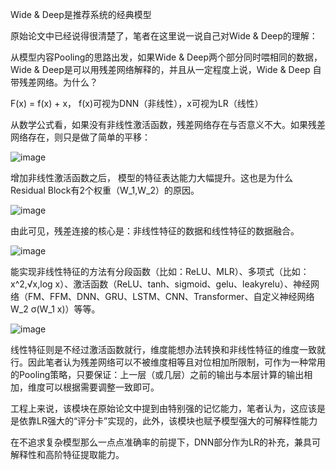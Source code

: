 
Wide & Deep是推荐系统的经典模型

原始论文中已经说得很清楚了，笔者在这里说一说自己对Wide & Deep的理解：

从模型内容Pooling的思路出发，如果Wide & Deep两个部分同时喂相同的数据，Wide & Deep是可以用残差网络解释的，并且从一定程度上说，Wide & Deep 自带残差网络。为什么？

F(x) = f(x) + x， f(x)可视为DNN（非线性），x可视为LR（线性）

从数学公式看，如果没有非线性激活函数，残差网络存在与否意义不大。如果残差网络存在，则只是做了简单的平移：

![image](https://user-images.githubusercontent.com/68730894/115150910-06d71280-a09d-11eb-85bf-9f21d34334e3.png)

增加非线性激活函数之后， 模型的特征表达能力大幅提升。这也是为什么Residual Block有2个权重（W_1,W_2）的原因。

![image](https://user-images.githubusercontent.com/68730894/115150929-23734a80-a09d-11eb-966b-2f7a3d417de3.png)

由此可见，残差连接的核心是：非线性特征的数据和线性特征的数据融合。

![image](https://user-images.githubusercontent.com/68730894/115150953-51588f00-a09d-11eb-80a7-12630fe431bd.png)

能实现非线性特征的方法有分段函数（比如：ReLU、MLR）、多项式（比如：x^2,√x,log x）、激活函数（ReLU、tanh、sigmoid、gelu、leakyrelu）、神经网络（FM、FFM、DNN、GRU、LSTM、CNN、Transformer、自定义神经网络W_2 σ(W_1 x)）等等。

![image](https://user-images.githubusercontent.com/68730894/115151002-88c73b80-a09d-11eb-9f5f-0546e85ee426.png)

线性特征则是不经过激活函数就行，维度能想办法转换和非线性特征的维度一致就行。因此笔者认为残差网络可以不被维度相等且对位相加所限制，可作为一种常用的Pooling策略，只要保证：上一层（或几层）之前的输出与本层计算的输出相加，维度可以根据需要调整一致即可。

工程上来说，该模块在原始论文中提到由特别强的记忆能力，笔者认为，这应该是是依靠LR强大的“评分卡”实现的，此外，该模块也赋予模型强大的可解释性能力

在不追求复杂模型那么一点点准确率的前提下，DNN部分作为LR的补充，兼具可解释性和高阶特征提取能力。
